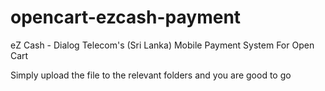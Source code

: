opencart-ezcash-payment
=======================

eZ Cash - Dialog Telecom's (Sri Lanka) Mobile Payment System For Open Cart

Simply upload the file to the relevant folders and you are good to go
